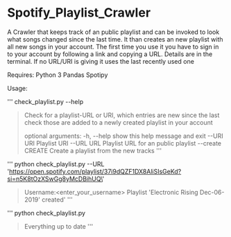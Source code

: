 # Spotify_Playlist_Crawler
A Crawler that keeps track of an public playlist and can be invoked to look what songs changed since the last time.
It than creates an new playlist with all new songs in your account.
The first time you use it you have to sign in to your account by following a link and copying a URL. Details are in the terminal.
If no URL/URI is giving it uses the last recently used one

Requires:
Python 3
Pandas
Spotipy

Usage:

'''
check_playlist.py \-\-help
>
> Check for a playlist-URL or URI, which entries are new since the last check
> those are added to a newly created playlist in your account
>
> optional arguments:
>   -h, --help       show this help message and exit
>   --URI URI        Playlist URI
>   --URL URL        Playlist URL for an public playlist
>   --create CREATE  Create a playlist from the new tracks
'''

'''
python check_playlist.py --URL \'https://open.spotify.com/playlist/37i9dQZF1DX8AliSIsGeKd?si=n5K8tOzXSwGg8yMcDBihUQ\'
> Username:<enter_your_username>
> Playlist \'Electronic Rising Dec-06-2019\' created\'
'''

'''
python check_playlist.py
> Everything up to date
'''



